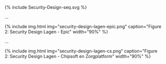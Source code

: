 <div>
{% include Security-Design-seq.svg %}
</div>

...

{% include img.html img="security-design-lagen-epic.png" caption="Figure 2: Security Design Lagen - Epic" width="90%" %}

...

{% include img.html img="security-design-lagen-cs.png" caption="Figure 2: Security Design Lagen - Chipsoft en Zorgplatform" width="90%" %}
